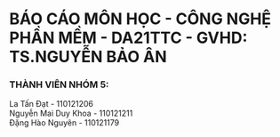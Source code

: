 # BÁO CÁO MÔN HỌC - CÔNG NGHỆ PHẦN MỀM - DA21TTC - GVHD: TS.NGUYỄN BẢO ÂN

### THÀNH VIÊN NHÓM 5: 
La Tấn Đạt - 110121206 <br>
Nguyễn Mai Duy Khoa - 110121211 <br>
Đặng Hào Nguyên - 110121179 <br>
